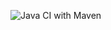 ![Java CI with Maven](https://github.com/testowanieaplikacjijavaug/laboratorium-6-zadanie-3-pzaleszczyk/workflows/Java%20CI%20with%20Maven/badge.svg)
